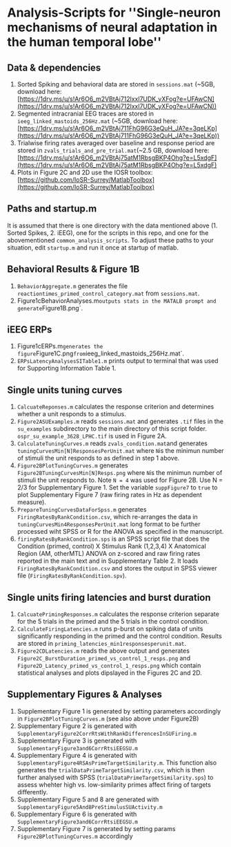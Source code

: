# Analysis-Scripts for ''Single-neuron mechanisms of neural adaptation in the human temporal lobe''

## Data & dependencies
1. Sorted Spiking and behavioral data are stored in `sessions.mat` (~5GB, download here: [https://1drv.ms/u/s!Ar6O6_m2VBtAj712lxxl7UDK_yXFog?e=UFAwCN](https://1drv.ms/u/s!Ar6O6_m2VBtAj712lxxl7UDK_yXFog?e=UFAwCN))
2. Segmented intracranial EEG traces are stored in `ieeg_linked_mastoids_256Hz.mat` (~5GB, download here: [https://1drv.ms/u/s!Ar6O6_m2VBtAj711FhG96G3eQuH_JA?e=3qeLKp](https://1drv.ms/u/s!Ar6O6_m2VBtAj711FhG96G3eQuH_JA?e=3qeLKp))  
3. Trialwise firing rates averaged over baseline and response period are stored in `zvals_trials_and_pre_trial.mat`(~2.5 GB, download here: [https://1drv.ms/u/s!Ar6O6_m2VBtAj75atM1RbsgBKP4Ohg?e=L5xdgF](https://1drv.ms/u/s!Ar6O6_m2VBtAj75atM1RbsgBKP4Ohg?e=L5xdgF)
3. Plots in Figure 2C and 2D use the IOSR toolbox: [https://github.com/IoSR-Surrey/MatlabToolbox](https://github.com/IoSR-Surrey/MatlabToolbox)

## Paths and startup.m
It is assumed that there is one directory with the data mentioned above (1. Sorted Spikes, 2. iEEG), one for the scripts in this repo, and one for the abovementioned `common_analysis_scripts`. To adjust these paths to your situation, edit `startup.m` and run it once at startup of matlab.

## Behavioral Results & Figure 1B
1. `BehaviorAggregate.m` generates the file `reactiontimes_primed_control_category.mat` from `sessions.mat`.
2. Figure1cBehaviorAnalyses.m` outputs stats in the MATALB prompt and generate `Figure1B.png`.

## iEEG ERPs
1. Figure1cERPs.m` generates the figure `Figure1C.png` from `ieeg_linked_mastoids_256Hz.mat`.
2. `ERPsLatencyAnalysesSITable1.m` prints output to terminal that was used for Supporting Information Table 1. 

## Single units tuning curves
1. `CalcuateReponses.m` calculates the response criterion and determines whether a unit responds to a stimulus. 
2. `Figure2ASUExamples.m` reads `sessions.mat` and generates `.tif` files in the `su_examples` subdirectory to the main directory of this script folder. `ospr_su_example_3628_LPHC.tif` is used in Figure 2A. 
3. `CalculateTuningCurves.m` reads `zvals_condition.mat`and generates `tuningCurvesMin[N]ResponsesPerUnit.mat` where `N`is the minimun number of stimuli the unit responds to as defined in step 1 above.
4. `Figure2BPlotTuningCurves.m` generates  `Figure2BTuningCurvesMin[N]Resps.png` where `N`is the minimun number of stimuli the unit responds to. Note `N = 4` was used for Figure 2B. Use N = 2/3 for Supplementary Figure 1. Set the variable `suppFigure7` to `true` to plot Supplementary Figure 7 (raw firing rates in Hz as dependent measure).
5. `PrepareTuningCurvesDataForSpss.m` generates `FiringRatesByRankCondition.csv`, which re-arranges the data in `tuningCurvesMin4ResponsesPerUnit.mat` long format to be further processed wiht SPSS or R for the ANOVA as specified in the manuscript.
6. `firingRatesByRankCondition.sps` is an SPSS script file that does the Condition (primed, control) X Stimulus Rank (1,2,3,4) X Anatomical Region (AM, otherMTL) ANOVA on z-scored and raw firing rates reported in the main text and in Supplementary Table 2. It loads `FiringRatesByRankCondition.csv` and stores the output in SPSS viewer file (`FiringRatesByRankCondition.spv`).

## Single units firing latencies and burst duration
1. `CalcuatePrimingResponses.m` calculates the response criterion separate for the 5 trials in the primed and the 5 trials in the control condition. 
2. `CalculateFiringLatencies.m` runs p-burst on spiking data of units significantly responding in the primed and the control condition. Results are stored in `priming_latencies_min1responsesperunit.mat`.
3. `Figure2CDLatencies.m` reads the above output and generates `Figure2C_BurstDuration_primed_vs_control_1_resps.png` and `Figure2D_Latency_primed_vs_control_1_resps.png` which contain statistical analyses and plots dipslayed in the Figures 2C and 2D. 

## Supplementary Figures & Analyses
1. Supplementary Figure 1 is generated by setting parameters accordingly in `Figure2BPlotTuningCurves.m` (see also above under Figure2B)
2. Supplementary Figure 2 is generated with `SupplementaryFigure2CorrRtsWithRankDifferencesInSUFiring.m`
3. Supplementary Figure 3 is generated with `SupplementaryFigure3and6CorrRtsiEEGSU.m`
4. Supplementary Figure 4 is generated with `SupplementaryFigure4RSAsPrimeTargetSimilarity.m`. This function also generates the `trialDataPrimeTargetSimilarity.csv`, which is then further analysed with SPSS (`trialDataPrimeTargetSimilarity.sps`) to assess whehter high vs. low-similarity primes affect firing of targets differently.
5. Supplementary Figure 5 and 8 are generated with `SupplementaryFigure5And8PreStimulusSUActivity.m`
6. Supplementary Figure 6 is generated with `SupplementaryFigure3and6CorrRtsiEEGSU.m`
7. Supplementary Figure 7 is generated by setting params `Figure2BPlotTuningCurves.m` accordingly

